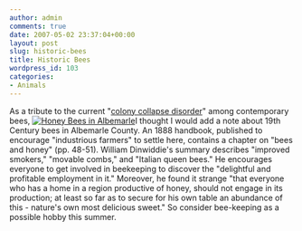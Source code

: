 ```yaml
---
author: admin
comments: true
date: 2007-05-02 23:37:04+00:00
layout: post
slug: historic-bees
title: Historic Bees
wordpress_id: 103
categories:
- Animals
---
```


As a tribute to the current "[colony collapse disorder](http://www.nytimes.com/2007/02/27/business/27bees.html?ex=1330232400&en=3aaa0148837b8977&ei=5088)" among contemporary bees, [![Honey Bees in Albemarle](http://www.locohistory.org/blog/wp-content/uploads/2007/04/bee.jpg)](http://www.locohistory.org/blog/?attachment_id=104)I thought I would add a note about 19th Century bees in Albemarle County. An 1888 handbook, published to encourage "industrious farmers" to settle here, contains a chapter on "bees and honey" (pp. 48-51).  William Dinwiddie's summary describes "improved smokers," "movable combs," and "Italian queen bees." He encourages everyone to get involved in beekeeping to discover the "delightful and profitable employment in it." Moreover, he found it strange "that everyone who has a home in a region productive of honey, should not engage in its production; at least so far as to secure for his own table an abundance of this - nature's own most delicious sweet." So consider bee-keeping as a possible hobby this summer.
